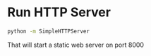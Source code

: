 # Run HTTP Server

```bash
python -m SimpleHTTPServer
```

That will start a static web server on port 8000
